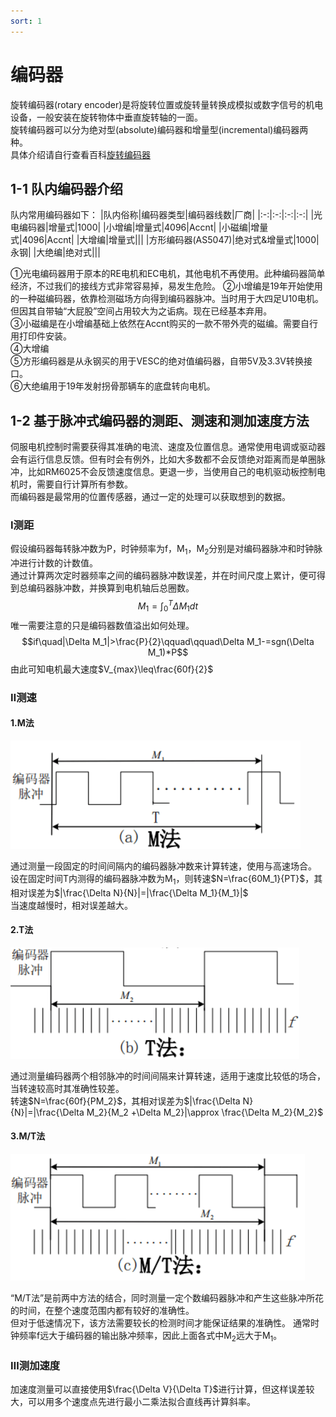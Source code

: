 ```yaml
---
sort: 1
---
```


# 编码器

旋转编码器(rotary encoder)是将旋转位置或旋转量转换成模拟或数字信号的机电设备，一般安装在旋转物体中垂直旋转轴的一面。  
旋转编码器可以分为绝对型(absolute)编码器和增量型(incremental)编码器两种。  
具体介绍请自行查看百科[旋转编码器](https://zh.wikipedia.org/wiki/%E6%97%8B%E8%BD%89%E7%B7%A8%E7%A2%BC%E5%99%A8)

## 1-1 队内编码器介绍

队内常用编码器如下：
|队内俗称|编码器类型|编码器线数|厂商|
|:-:|:-:|:-:|:-:|
|光电编码器|增量式|1000|
|小增编|增量式|4096|Accnt|
|小磁编|增量式|4096|Accnt|
|大增编|增量式|||
|方形编码器(AS5047)|绝对式&增量式|1000|永钢|
|大绝编|绝对式|||

①光电编码器用于原本的RE电机和EC电机，其他电机不再使用。此种编码器简单经济，不过我们的接线方式非常容易掉，易发生危险。
②小增编是19年开始使用的一种磁编码器，依靠检测磁场方向得到编码器脉冲。当时用于大四足U10电机。但因其自带轴“大屁股”空间占用较大为之诟病。现在已经基本弃用。  
③小磁编是在小增编基础上依然在Accnt购买的一款不带外壳的磁编。需要自行用打印件安装。  
④大增编  
⑤方形编码器是从永钢买的用于VESC的绝对值编码器，自带5V及3.3V转换接口。  
⑥大绝编用于19年发射拐骨那辆车的底盘转向电机。

## 1-2 基于脉冲式编码器的测距、测速和测加速度方法

伺服电机控制时需要获得其准确的电流、速度及位置信息。通常使用电调或驱动器会有运行信息反馈。但有时会有例外，比如大多数都不会反馈绝对距离而是单圈脉冲，比如RM6025不会反馈速度信息。更退一步，当使用自己的电机驱动板控制电机时，需要自行计算所有参数。  
而编码器是最常用的位置传感器，通过一定的处理可以获取想到的数据。

### Ⅰ测距

假设编码器每转脉冲数为P，时钟频率为f，M<sub>1</sub>，M<sub>2</sub>分别是对编码器脉冲和时钟脉冲进行计数的计数值。  
通过计算两次定时器频率之间的编码器脉冲数误差，并在时间尺度上累计，便可得到总编码器脉冲数，并换算到电机轴后总圈数。  
$$M_1 =\int^{T}_{0}{\Delta M_1dt}$$
唯一需要注意的只是编码器数值溢出如何处理。
$$if\quad|\Delta M_1|>\frac{P}{2}\qquad\qquad\Delta M_1-=sgn(\Delta M_1)*P$$
由此可知电机最大速度$V_{max}\leq\frac{60f}{2}$

### Ⅱ测速

#### 1.M法

![encoder_m](../sundries/pic/encoder_m.png)

通过测量一段固定的时间间隔内的编码器脉冲数来计算转速，使用与高速场合。  
设在固定时间T内测得的编码器脉冲数为M<sub>1</sub>，则转速$N=\frac{60M_1}{PT}$，其相对误差为$|\frac{\Delta N}{N}|=|\frac{\Delta M_1}{M_1}|$  
当速度越慢时，相对误差越大。

#### 2.T法

![encoder_t](../sundries/pic/encoder_t.png)

通过测量编码器两个相邻脉冲的时间间隔来计算转速，适用于速度比较低的场合，当转速较高时其准确性较差。  
转速$N=\frac{60f}{PM_2}$，其相对误差为$|\frac{\Delta N}{N}|=|\frac{\Delta M_2}{M_2 +\Delta M_2}|\approx \frac{\Delta M_2}{M_2}$  

#### 3.M/T法

![encoder_t](../sundries/pic/encoder_mt.png)

“M/T法”是前两中方法的结合，同时测量一定个数编码器脉冲和产生这些脉冲所花的时间，在整个速度范围内都有较好的准确性。  
但对于低速情况下，该方法需要较长的检测时间才能保证结果的准确性。
通常时钟频率f远大于编码器的输出脉冲频率，因此上面各式中M<sub>2</sub>远大于M<sub>1</sub>。

### Ⅲ测加速度

加速度测量可以直接使用$\frac{\Delta V}{\Delta T}$进行计算，但这样误差较大，可以用多个速度点先进行最小二乘法拟合直线再计算斜率。
